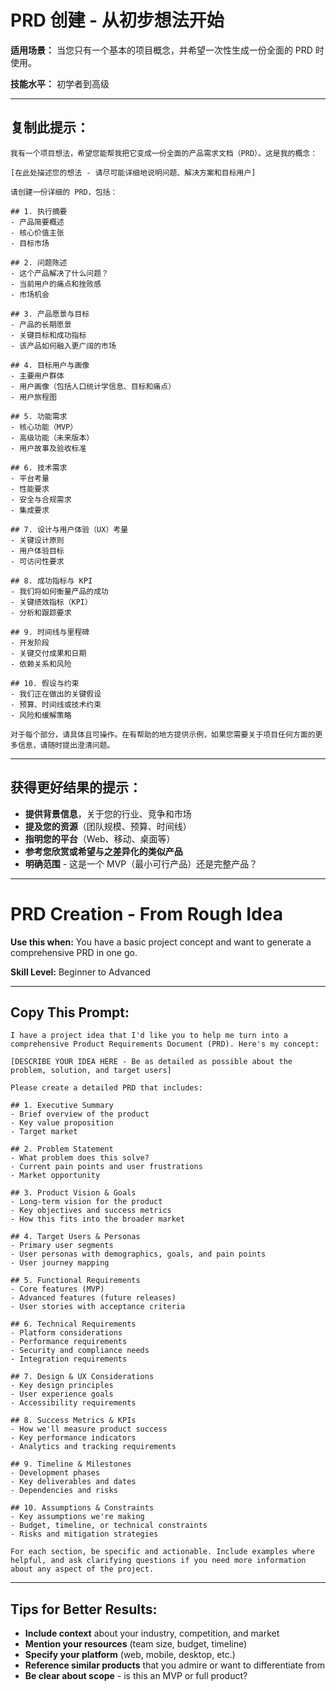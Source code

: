 # PRD 创建 - 从初步想法开始

**适用场景：** 当您只有一个基本的项目概念，并希望一次性生成一份全面的 PRD 时使用。

**技能水平：** 初学者到高级

---

## 复制此提示：

```
我有一个项目想法，希望您能帮我把它变成一份全面的产品需求文档（PRD）。这是我的概念：

[在此处描述您的想法 - 请尽可能详细地说明问题、解决方案和目标用户]

请创建一份详细的 PRD，包括：

## 1. 执行摘要
- 产品简要概述
- 核心价值主张
- 目标市场

## 2. 问题陈述
- 这个产品解决了什么问题？
- 当前用户的痛点和挫败感
- 市场机会

## 3. 产品愿景与目标
- 产品的长期愿景
- 关键目标和成功指标
- 该产品如何融入更广阔的市场

## 4. 目标用户与画像
- 主要用户群体
- 用户画像（包括人口统计学信息、目标和痛点）
- 用户旅程图

## 5. 功能需求
- 核心功能（MVP）
- 高级功能（未来版本）
- 用户故事及验收标准

## 6. 技术需求
- 平台考量
- 性能要求
- 安全与合规需求
- 集成要求

## 7. 设计与用户体验（UX）考量
- 关键设计原则
- 用户体验目标
- 可访问性要求

## 8. 成功指标与 KPI
- 我们将如何衡量产品的成功
- 关键绩效指标（KPI）
- 分析和跟踪要求

## 9. 时间线与里程碑
- 开发阶段
- 关键交付成果和日期
- 依赖关系和风险

## 10. 假设与约束
- 我们正在做出的关键假设
- 预算、时间线或技术约束
- 风险和缓解策略

对于每个部分，请具体且可操作。在有帮助的地方提供示例，如果您需要关于项目任何方面的更多信息，请随时提出澄清问题。
```

---

## 获得更好结果的提示：

- **提供背景信息**，关于您的行业、竞争和市场
- **提及您的资源**（团队规模、预算、时间线）
- **指明您的平台**（Web、移动、桌面等）
- **参考您欣赏或希望与之差异化的类似产品**
- **明确范围** - 这是一个 MVP（最小可行产品）还是完整产品？

---
# PRD Creation - From Rough Idea

**Use this when:** You have a basic project concept and want to generate a comprehensive PRD in one go.

**Skill Level:** Beginner to Advanced

---

## Copy This Prompt:

```
I have a project idea that I'd like you to help me turn into a comprehensive Product Requirements Document (PRD). Here's my concept:

[DESCRIBE YOUR IDEA HERE - Be as detailed as possible about the problem, solution, and target users]

Please create a detailed PRD that includes:

## 1. Executive Summary
- Brief overview of the product
- Key value proposition
- Target market

## 2. Problem Statement
- What problem does this solve?
- Current pain points and user frustrations
- Market opportunity

## 3. Product Vision & Goals
- Long-term vision for the product
- Key objectives and success metrics
- How this fits into the broader market

## 4. Target Users & Personas
- Primary user segments
- User personas with demographics, goals, and pain points
- User journey mapping

## 5. Functional Requirements
- Core features (MVP)
- Advanced features (future releases)
- User stories with acceptance criteria

## 6. Technical Requirements
- Platform considerations
- Performance requirements
- Security and compliance needs
- Integration requirements

## 7. Design & UX Considerations
- Key design principles
- User experience goals
- Accessibility requirements

## 8. Success Metrics & KPIs
- How we'll measure product success
- Key performance indicators
- Analytics and tracking requirements

## 9. Timeline & Milestones
- Development phases
- Key deliverables and dates
- Dependencies and risks

## 10. Assumptions & Constraints
- Key assumptions we're making
- Budget, timeline, or technical constraints
- Risks and mitigation strategies

For each section, be specific and actionable. Include examples where helpful, and ask clarifying questions if you need more information about any aspect of the project.
```

---

## Tips for Better Results:

- **Include context** about your industry, competition, and market
- **Mention your resources** (team size, budget, timeline)
- **Specify your platform** (web, mobile, desktop, etc.)
- **Reference similar products** that you admire or want to differentiate from
- **Be clear about scope** - is this an MVP or full product?
